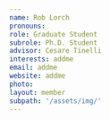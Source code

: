 ```yaml
---
name: Rob Lorch
pronouns: 
role: Graduate Student
subrole: Ph.D. Student
advisor: Cesare Tinelli
interests: addme
email: addme
website: addme
photo: 
layout: member
subpath: '/assets/img/'
---
```

<!-- Write anything else here and it will be printed. -->
